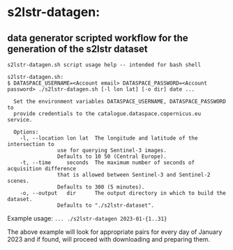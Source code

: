 # s2lstr-datagen:
## data generator scripted workflow for the generation of the s2lstr dataset

```shell
s2lstr-datagen.sh script usage help -- intended for bash shell
	
s2lstr-datagen.sh:
$ DATASPACE_USERNAME=<Account email> DATASPACE_PASSWORD=<Account password> ./s2lstr-datagen.sh [-l lon lat] [-o dir] date ...
  
  Set the environment variables DATASPACE_USERNAME, DATASPACE_PASSWORD to 
  provide credentials to the catalogue.dataspace.copernicus.eu service.

  Options:
	-l, --location lon lat	The longitude and latitude of the intersection to
				use for querying Sentinel-3 images.
				Defaults to 10 50 (Central Europe).
	-t, --time     seconds	The maximum number of seconds of acquisition difference
				that is allowed between Sentinel-3 and Sentinel-2 scenes.
				Defaults to 300 (5 minutes).
	-o, --output   dir      The output directory in which to build the dataset.
				Defaults to "./s2lstr-dataset".
```

Example usage:
`... ./s2lstr-datagen 2023-01-{1..31}`

The above example will look for appropriate pairs for every day of January 2023 and if found, will proceed with downloading and preparing them.
